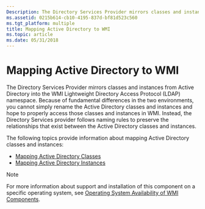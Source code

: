```yaml
---
Description: The Directory Services Provider mirrors classes and instances from Active Directory into the WMI Lightweight Directory Access Protocol (LDAP) namespace.
ms.assetid: 0215b614-cb10-4195-837d-bf81d523c560
ms.tgt_platform: multiple
title: Mapping Active Directory to WMI
ms.topic: article
ms.date: 05/31/2018
---
```


# Mapping Active Directory to WMI

The Directory Services Provider mirrors classes and instances from Active Directory into the WMI Lightweight Directory Access Protocol (LDAP) namespace. Because of fundamental differences in the two environments, you cannot simply rename the Active Directory classes and instances and hope to properly access those classes and instances in WMI. Instead, the Directory Services provider follows naming rules to preserve the relationships that exist between the Active Directory classes and instances.

The following topics provide information about mapping Active Directory classes and instances:

-   [Mapping Active Directory Classes](mapping-active-directory-classes.md)
-   [Mapping Active Directory Instances](mapping-active-directory-instances.md)

> [!Note]  
> For more information about support and installation of this component on a specific operating system, see [Operating System Availability of WMI Components](operating-system-availability-of-wmi-components.md).

 

 

 



